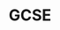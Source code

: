 ---
title: GCSE
crosslinks:
- 6thForm
- livven
- teenagers
- fountainpens
- AMAAggregator
- summonerschool
- me_irl
- uplifting
- Handwriting
- tea
- GCSEMaths
- kpop
- unexpectedaperture
- math
- ComedyCemetery
- ShittyLifeProTips
- hhh
- KarmaConspiracy
- copypasta
- hiphopheads
---